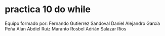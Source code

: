 # practica 10 do while
Equipo formado por:
Fernando Gutierrez Sandoval
Daniel Alejandro García Peña
Alan Abdiel Ruiz Maranto
Rosbel Adrián Salazar Ríos
